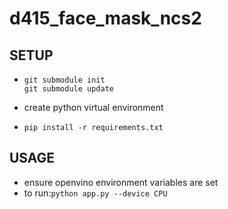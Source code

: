 # d415_face_mask_ncs2

## SETUP

 
-  ```
   git submodule init
   git submodule update
   ```
   
- create python virtual environment
- `pip install -r requirements.txt`

## USAGE
- ensure openvino environment variables are set
- to run:`python app.py --device CPU`
